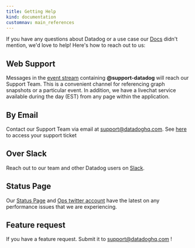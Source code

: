 ```yaml
---
title: Getting Help
kind: documentation
customnav: main_references
---
```


If you have any questions about Datadog or a use case our [Docs](http://docs.datadoghq.com) didn't mention, we'd love to help! Here's how
to reach out to us:

## Web Support

Messages in the [event stream](http://app.datadoghq.com/graphing/event_stream) containing **@support-datadog** will reach our Support Team. This is a convenient channel for referencing graph snapshots or a particular event. In addition, we have a livechat service available during the day (EST) from any page within the application.

## By Email

Contact our Support Team via email at [support@datadoghq.com](mailto:support@datadoghq.com). See [here](/developers/faq/access-your-support-ticket) to access your support ticket

## Over Slack

Reach out to our team and other Datadog users on [Slack](http://chat.datadoghq.com).

## Status Page

Our [Status Page](http://status.datadoghq.com/) and [Ops twitter account](http://www.twitter.com/datadogops) have the latest on any performance issues that we are experiencing.

## Feature request

If you have a feature request. Submit it to support@datadoghq.com ! 